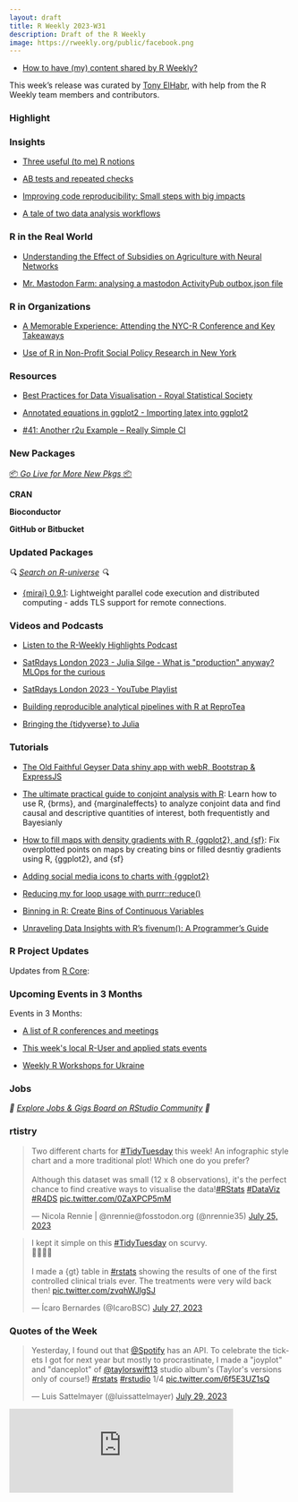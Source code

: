 ```yaml
---
layout: draft
title: R Weekly 2023-W31
description: Draft of the R Weekly
image: https://rweekly.org/public/facebook.png
---
```



+ [How to have (my) content shared by R Weekly?](https://github.com/rweekly/rweekly.org#how-to-have-my-content-shared-by-r-weekly)

This week’s release was curated by [Tony ElHabr](https://tonyelhabr.rbind.io/), with help from the R Weekly team members and contributors.



### Highlight



### Insights


+ [Three useful (to me) R notions](https://masalmon.eu/2023/07/24/basic-notions/)

+ [AB tests and repeated checks](https://vgherard.github.io/posts/2023-07-24-ab-tests-and-repeated-checks)

+ [Improving code reproducibility: Small steps with big impacts](https://ecoevocommunity.nature.com/posts/improving-code-reproducibility-small-steps-with-big-impacts)

+ [A tale of two data analysis workflows](https://hkarlsen.rbind.io/blog/data-workflow/)

### R in the Real World

+ [Understanding the Effect of Subsidies on Agriculture with Neural Networks](https://datageeek.com/2023/07/26/understanding-the-effect-of-subsidies-on-agriculture-with-bagged-neural-networks/)

+ [Mr. Mastodon Farm: analysing a mastodon ActivityPub outbox.json file](https://quantixed.org/2023/07/29/mr-mastodon-farm-analysing-a-mastodon-activitypub-outbox-json-file/)


### R in Organizations

+ [A Memorable Experience: Attending the NYC-R Conference and Key Takeaways](https://www.r-consortium.org/events/2023/07/27/attending-the-nyc-r-conference)

+ [Use of R in Non-Profit Social Policy Research in New York](https://www.r-consortium.org/blog/2023/07/24/use-of-r-in-non-profit-social-policy-research-in-new-york)

### Resources

+ [Best Practices for Data Visualisation - Royal Statistical Society](https://royal-statistical-society.github.io/datavisguide/)

+ [Annotated equations in ggplot2 - Importing latex into ggplot2 ](https://wjschne.github.io/posts/2023-07-23-latex-equation-in-ggplot2/)

+ [#41: Another r2u Example – Really Simple CI](http://dirk.eddelbuettel.com/blog/2023/07/23#041_simpler_ci_via_r2u)


### New Packages

<p class="added-hostname"><a href="https://rweekly.org/live" target="_blank" class="externalLink">📦 <i>Go Live for More New Pkgs</i> 📦</a></p>


**CRAN**



**Bioconductor**



**GitHub or Bitbucket**



### Updated Packages

<i>🔍 [Search on R-universe](https://r-universe.dev/search/) 🔍</i>

+ [{mirai} 0.9.1](https://cran.r-project.org/package=mirai): Lightweight parallel code execution and distributed computing - adds TLS support for remote connections.

### Videos and Podcasts

+ [Listen to the R-Weekly Highlights Podcast](https://rweekly.fireside.fm/)

+ [SatRdays London 2023 - Julia Silge - What is "production" anyway? MLOps for the curious](https://www.youtube.com/watch?v=53-x5OFMGjA&list=PLbARZQfpqIKLNjt5NnVQ1RgEKeayVVv6G&index=1)

+ [SatRdays London 2023 - YouTube Playlist](https://www.youtube.com/playlist?list=PLbARZQfpqIKLNjt5NnVQ1RgEKeayVVv6G)

+ [Building reproducible analytical pipelines with R at ReproTea](https://www.youtube.com/watch?v=zs6LtT0PavM)

+ [Bringing the {tidyverse} to Julia](https://www.youtube.com/watch?v=imZE2k7gJ0Q&t=12664s)

### Tutorials

+ [The Old Faithful Geyser Data shiny app with webR, Bootstrap & ExpressJS](https://colinfay.me/old-faithful-express-bootstrap-webr/)

+ [The ultimate practical guide to conjoint analysis with R](https://www.andrewheiss.com/blog/2023/07/25/conjoint-bayesian-frequentist-guide/): Learn how to use R, {brms}, and {marginaleffects} to analyze conjoint data and find causal and descriptive quantities of interest, both frequentistly and Bayesianly

+ [How to fill maps with density gradients with R, {ggplot2}, and {sf}](https://www.andrewheiss.com/blog/2023/07/28/gradient-map-fills-r-sf/): Fix overplotted points on maps by creating bins or filled desntiy gradients using R, {ggplot2}, and {sf} 

+ [Adding social media icons to charts with {ggplot2}](https://nrennie.rbind.io/blog/adding-social-media-icons-ggplot2/)

+ [Reducing my for loop usage with purrr::reduce()](https://masalmon.eu/2023/07/26/reduce/)

+ [Binning in R: Create Bins of Continuous Variables](https://www.marsja.se/binning-in-r-create-bins-continuous/)

+ [Unraveling Data Insights with R’s fivenum(): A Programmer’s Guide](https://www.spsanderson.com/steveondata/posts/2023-07-25/index.html)


<!--<div class="post-more-begin></div><div class="post-more-end"></div>-->

### R Project Updates

Updates from [R Core](http://developer.r-project.org/blosxom.cgi/R-devel/NEWS):


### Upcoming Events in 3 Months

Events in 3 Months:


+ [A list of R conferences and meetings](https://jumpingrivers.github.io/meetingsR/events.html)

+ [This week's local R-User and applied stats events](https://community.rstudio.com/c/irl)

+ [Weekly R Workshops for Ukraine](https://sites.google.com/view/dariia-mykhailyshyna/main/r-workshops-for-ukraine)

### Jobs

<i>💼 [Explore Jobs & Gigs Board on RStudio Community](https://community.rstudio.com/c/jobs/) 💼</i>

### rtistry

<blockquote class="twitter-tweet"><p lang="en" dir="ltr">Two different charts for <a href="https://twitter.com/hashtag/TidyTuesday?src=hash&amp;ref_src=twsrc%5Etfw">#TidyTuesday</a> this week! An infographic style chart and a more traditional plot! Which one do you prefer?<br><br>Although this dataset was small (12 x 8 observations), it&#39;s the perfect chance to find creative ways to visualise the data!<a href="https://twitter.com/hashtag/RStats?src=hash&amp;ref_src=twsrc%5Etfw">#RStats</a> <a href="https://twitter.com/hashtag/DataViz?src=hash&amp;ref_src=twsrc%5Etfw">#DataViz</a> <a href="https://twitter.com/hashtag/R4DS?src=hash&amp;ref_src=twsrc%5Etfw">#R4DS</a> <a href="https://t.co/0ZaXPCP5mM">pic.twitter.com/0ZaXPCP5mM</a></p>&mdash; Nicola Rennie | @nrennie@fosstodon.org (@nrennie35) <a href="https://twitter.com/nrennie35/status/1683752154706706432?ref_src=twsrc%5Etfw">July 25, 2023</a></blockquote> <script async src="https://platform.twitter.com/widgets.js" charset="utf-8"></script> 

<blockquote class="twitter-tweet"><p lang="en" dir="ltr">I kept it simple on this <a href="https://twitter.com/hashtag/TidyTuesday?src=hash&amp;ref_src=twsrc%5Etfw">#TidyTuesday</a> on scurvy.<br>🌊🤢🍋😆<br><br>I made a {gt} table in <a href="https://twitter.com/hashtag/rstats?src=hash&amp;ref_src=twsrc%5Etfw">#rstats</a> showing the results of one of the first controlled clinical trials ever. The treatments were very wild back then! <a href="https://t.co/zvqhWJlgSJ">pic.twitter.com/zvqhWJlgSJ</a></p>&mdash; Ícaro Bernardes (@IcaroBSC) <a href="https://twitter.com/IcaroBSC/status/1684354411730960384?ref_src=twsrc%5Etfw">July 27, 2023</a></blockquote> <script async src="https://platform.twitter.com/widgets.js" charset="utf-8"></script> 

### Quotes of the Week

<blockquote class="twitter-tweet"><p lang="en" dir="ltr">Yesterday, I found out that <a href="https://twitter.com/Spotify?ref_src=twsrc%5Etfw">@Spotify</a> has an API. To celebrate the tickets I got for next year but mostly to procrastinate, I made a &quot;joyplot&quot; and &quot;danceplot&quot; of <a href="https://twitter.com/taylorswift13?ref_src=twsrc%5Etfw">@taylorswift13</a> studio album&#39;s (Taylor&#39;s versions only of course!) <a href="https://twitter.com/hashtag/rstats?src=hash&amp;ref_src=twsrc%5Etfw">#rstats</a> <a href="https://twitter.com/hashtag/rstudio?src=hash&amp;ref_src=twsrc%5Etfw">#rstudio</a> 1/4 <a href="https://t.co/6f5E3UZ1sQ">pic.twitter.com/6f5E3UZ1sQ</a></p>&mdash; Luis Sattelmayer (@luissattelmayer) <a href="https://twitter.com/luissattelmayer/status/1685276738102636545?ref_src=twsrc%5Etfw">July 29, 2023</a></blockquote> <script async src="https://platform.twitter.com/widgets.js" charset="utf-8"></script> 

<iframe src="https://fosstodon.org/@hadleywickham/110754318144118436/embed" class="mastodon-embed" style="max-width: 100%; border: 0" width="400" allowfullscreen="allowfullscreen"></iframe>
